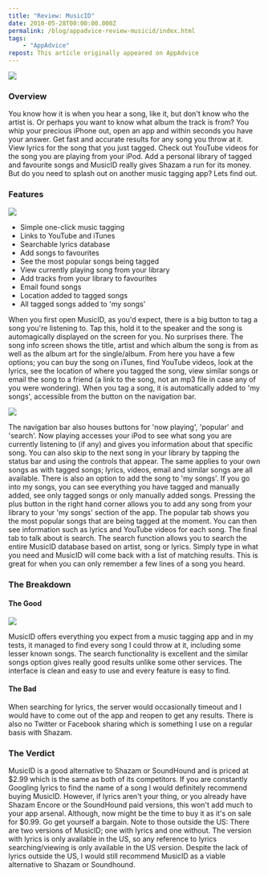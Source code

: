 ```yaml
---
title: "Review: MusicID"
date: 2010-05-28T00:00:00.000Z
permalink: /blog/appadvice-review-musicid/index.html
tags:
    - "AppAdvice"
repost: This article originally appeared on AppAdvice
---
```


![](https://cdn.rknight.me/site/appadvice/053da82adc.jpg)

### Overview

You know how it is when you hear a song, like it, but don't know who the artist is. Or perhaps you want to know what album the track is from? You whip your precious iPhone out, open an app and within seconds you have your answer. Get fast and accurate results for any song you throw at it. View lyrics for the song that you just tagged. Check out YouTube videos for the song you are playing from your iPod. Add a personal library of tagged and favourite songs and MusicID really gives Shazam a run for its money. But do you need to splash out on another music tagging app? Lets find out.

### Features

![](https://cdn.rknight.me/site/appadvice/954ad27c50.jpg) 

- Simple one-click music tagging 
- Links to YouTube and iTunes 
- Searchable lyrics database 
- Add songs to favourites 
- See the most popular songs being tagged 
- View currently playing song from your library 
- Add tracks from your library to favourites 
- Email found songs 
- Location added to tagged songs 
- All tagged songs added to 'my songs'

When you first open MusicID, as you'd expect, there is a big button to tag a song you're listening to. Tap this, hold it to the speaker and the song is automagically displayed on the screen for you. No surprises there. The song info screen shows the title, artist and which album the song is from as well as the album art for the single/album. From here you have a few options; you can buy the song on iTunes, find YouTube videos, look at the lyrics, see the location of where you tagged the song, view similar songs or email the song to a friend (a link to the song, not an mp3 file in case any of you were wondering). When you tag a song, it is automatically added to 'my songs', accessible from the button on the navigation bar. 

![](https://cdn.rknight.me/site/appadvice/c183524cf0.jpg)

The navigation bar also houses buttons for 'now playing', 'popular' and 'search'. Now playing accesses your iPod to see what song you are currently listening to (if any) and gives you information about that specific song. You can also skip to the next song in your library by tapping the status bar and using the controls that appear. The same applies to your own songs as with tagged songs; lyrics, videos, email and similar songs are all available. There is also an option to add the song to 'my songs'. If you go into my songs, you can see everything you have tagged and manually added, see only tagged songs or only manually added songs. Pressing the plus button in the right hand corner allows you to add any song from your library to your 'my songs' section of the app. The popular tab shows you the most popular songs that are being tagged at the moment. You can then see information such as lyrics and YouTube videos for each song. The final tab to talk about is search. The search function allows you to search the entire MusicID database based on artist, song or lyrics. Simply type in what you need and MusicID will come back with a list of matching results. This is great for when you can only remember a few lines of a song you heard.

### The Breakdown

#### The Good

![](https://cdn.rknight.me/site/appadvice/a2099a0848.jpg) 

MusicID offers everything you expect from a music tagging app and in my tests, it managed to find every song I could throw at it, including some lesser known songs. The search functionality is excellent and the similar songs option gives really good results unlike some other services. The interface is clean and easy to use and every feature is easy to find. 

#### The Bad

When searching for lyrics, the server would occasionally timeout and I would have to come out of the app and reopen to get any results. There is also no Twitter or Facebook sharing which is something I use on a regular basis with Shazam.

### The Verdict

MusicID is a good alternative to Shazam or SoundHound and is priced at $2.99 which is the same as both of its competitors. If you are constantly Googling lyrics to find the name of a song I would definitely recommend buying MusicID. However, if lyrics aren't your thing, or you already have Shazam Encore or the SoundHound paid versions, this won't add much to your app arsenal. Although, now might be the time to buy it as it's on sale for $0.99. Go get yourself a bargain. Note to those outside the US: There are two versions of MusicID; one with lyrics and one without. The version with lyrics is only available in the US, so any reference to lyrics searching/viewing is only available in the US version. Despite the lack of lyrics outside the US, I would still recommend MusicID as a viable alternative to Shazam or Soundhound.
